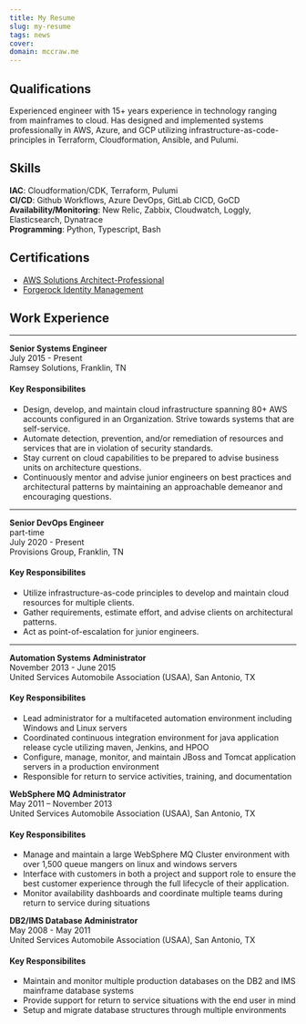 ```yaml
---
title: My Resume
slug: my-resume
tags: news
cover: 
domain: mccraw.me
---
```



## Qualifications
Experienced engineer with 15+ years experience in technology ranging from mainframes to cloud. Has designed and implemented systems professionally in AWS, Azure, and GCP utilizing infrastructure-as-code-principles in Terraform, Cloudformation, Ansible, and Pulumi. 

## Skills
__IAC__: Cloudformation/CDK, Terraform, Pulumi<br />
__CI/CD__: Github Workflows, Azure DevOps, GitLab CICD, GoCD<br />
__Availability/Monitoring__: New Relic, Zabbix, Cloudwatch, Loggly, Elasticsearch, Dynatrace<br />
__Programming__: Python, Typescript, Bash<br />

## Certifications

- [AWS Solutions Architect-Professional](https://www.credly.com/badges/5e371e96-4d0a-482b-9add-b47213a780dc/public_url)
- [Forgerock Identity Management](https://www.credly.com/badges/9638b742-e81a-40db-9e8f-3467527aca8f/public_url)


## Work Experience
---

**Senior Systems Engineer**<br />
July 2015 - Present<br />
Ramsey Solutions, Franklin, TN <br />

#### Key Responsibilites
- Design, develop, and maintain cloud infrastructure spanning 80+ AWS accounts configured in an Organization. Strive towards systems that are self-service.
- Automate detection, prevention, and/or remediation of resources and services that are in violation of security standards.
- Stay current on cloud capabilities to be prepared to advise business units on architecture questions.
- Continuously mentor and advise junior engineers on best practices and architectural patterns by maintaining an approachable demeanor and encouraging questions.
---

**Senior DevOps Engineer**<br />
part-time<br />
July 2020 - Present<br />
Provisions Group, Franklin, TN<br />

#### Key Responsibilites
- Utilize infrastructure-as-code principles to develop and maintain cloud resources for multiple clients.
- Gather requirements, estimate effort, and advise clients on architectural patterns.
- Act as point-of-escalation for junior engineers.
---

**Automation Systems Administrator**<br />
November 2013 - June 2015<br />
United Services Automobile Association (USAA), San Antonio, TX<br />

#### Key Responsibilites
- Lead administrator for a multifaceted automation environment including Windows and Linux servers
- Coordinated continuous integration environment for java application release cycle utilizing maven, Jenkins, and HPOO
- Configure, manage, monitor, and maintain JBoss and Tomcat application servers in a production environment
- Responsible for return to service activities, training, and documentation 

**WebSphere MQ Administrator**<br />
May 2011 – November 2013<br />
United Services Automobile Association (USAA), San Antonio, TX<br />

#### Key Responsibilites
- Manage and maintain a large WebSphere MQ Cluster environment with over 1,500 queue mangers on linux and windows servers
- Interface with customers in both a project and support role to ensure the best customer experience through the full lifecycle of their application.
- Monitor availability dashboards and coordinate multiple teams during return to service during situations

**DB2/IMS Database Administrator** <br />
May 2008 - May 2011<br />
United Services Automobile Association (USAA), San Antonio, TX<br />

#### Key Responsibilites
- Maintain and monitor multiple production databases on the DB2 and IMS mainframe database systems
- Provide support for return to service situations with the end user in mind
- Setup and migrate database structures through multiple environments
